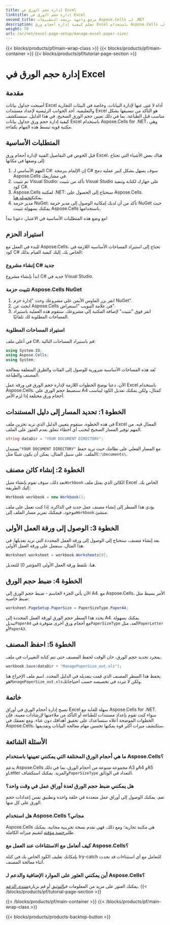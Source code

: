 ```yaml
---
title: إدارة حجم الورق في Excel
linktitle: إدارة حجم الورق في Excel
second_title: مرجع واجهة برمجة التطبيقات Aspose.Cells لـ .NET
description: تعلم كيفية إدارة أحجام ورق Excel باستخدام Aspose.Cells لـ .NET. يقدم هذا الدليل تعليمات خطوة بخطوة وأمثلة للتكامل السلس.
weight: 70
url: /ar/net/excel-page-setup/manage-excel-paper-size/
---
```


{{< blocks/products/pf/main-wrap-class >}}
{{< blocks/products/pf/main-container >}}
{{< blocks/products/pf/tutorial-page-section >}}

# إدارة حجم الورق في Excel

## مقدمة

أصبحت جداول بيانات Excel أداة لا غنى عنها لإدارة البيانات، وخاصة في البيئات التجارية والتعليمية. أحد الجوانب الرئيسية لإعداد مستندات Excel هو التأكد من تنسيقها بشكل مناسب قبل الطباعة، بما في ذلك تعيين حجم الورق الصحيح. في هذا الدليل، سنستكشف كيفية إدارة حجم ورق جداول بيانات Excel باستخدام Aspose.Cells for .NET، وهي مكتبة قوية تبسط هذه المهام بكفاءة.

## المتطلبات الأساسية

قبل الخوض في التفاصيل الفنية لإدارة أحجام ورق Excel، هناك بعض الأشياء التي تحتاج إلى وضعها في مكانها:

1. الفهم الأساسي لـ C#: إن الإلمام ببرمجة C# سوف يسهل بشكل كبير عملية دمج Aspose.Cells في مشاريعك.
2. تم تثبيت Visual Studio: تأكد من تثبيت Visual Studio على جهازك لكتابة وتنفيذ كود C#.
3. Aspose.Cells لمكتبة .NET: ستحتاج إلى الحصول على Aspose.Cells. يمكنك[تحميله هنا](https://releases.aspose.com/cells/net/).
4. مدير حزمة NuGet: تأكد من أن لديك إمكانية الوصول إلى مدير حزمة NuGet حيث يمكنك بسهولة تثبيت Aspose.Cells باستخدامها.

مع وضع هذه المتطلبات الأساسية في الاعتبار، دعونا نبدأ!

## استيراد الحزم

للبدء في العمل مع Aspose.Cells، تحتاج إلى استيراد المساحات الأساسية اللازمة في كود C# الخاص بك. إليك كيفية القيام بذلك:

### إنشاء مشروع C# جديد

ابدأ بإنشاء مشروع C# جديد في Visual Studio.

### تثبيت حزمة Aspose.Cells NuGet

1. انقر بزر الماوس الأيمن على مشروعك وحدد "إدارة حزم NuGet".
2. ابحث عن Aspose.Cells في علامة التبويب "استعراض".
3. انقر فوق "تثبيت" لإضافة المكتبة إلى مشروعك. ستقوم هذه العملية باستيراد المساحات المطلوبة لك تلقائيًا.

### استيراد المساحات المطلوبة

في أعلى ملف C#، قم باستيراد المساحات التالية:

```csharp
using System.IO;
using Aspose.Cells;
using System;
```

تُعد هذه المساحات الأساسية ضرورية للوصول إلى الفئات والطرق المتعلقة بمعالجة المصنف والطباعة.

الآن، دعنا نوضح الخطوات اللازمة لإدارة حجم الورق في ورقة عمل Excel باستخدام Aspose.Cells. سنضبط حجم الورق على A4 كمثال، ولكن يمكنك تعديل الكود ليناسب أحجام ورق مختلفة إذا لزم الأمر.

## الخطوة 1: تحديد المسار إلى دليل المستندات

في هذه الخطوة، ستقوم بتعيين الدليل الذي تريد تخزين ملف Excel المعدّل فيه. من المهم توفير المسار الصحيح لتجنب أي أخطاء تتعلق بعدم العثور على الملف.

```csharp
string dataDir = "YOUR DOCUMENT DIRECTORY";
```

 يستبدل`"YOUR DOCUMENT DIRECTORY"` مع المسار الفعلي على نظامك حيث تريد حفظ الملف. على سبيل المثال، يمكن أن يكون شيئًا مثل`C:\Documents\`.

## الخطوة 2: إنشاء كائن مصنف

 بعد ذلك، سوف تقوم بإنشاء مثيل`Workbook` الكائن الذي يمثل ملف Excel الخاص بك. إليك الطريقة:

```csharp
Workbook workbook = new Workbook();
```

 يؤدي هذا السطر إلى إنشاء مصنف عمل جديد في الذاكرة. إذا كنت تعمل على ملف موجود، فيمكنك تمرير مسار الملف إلى`Workbook` منشئ.

## الخطوة 3: الوصول إلى ورقة العمل الأولى

بعد إنشاء مصنف، ستحتاج إلى الوصول إلى ورقة العمل المحددة التي تريد تعديلها. في هذا المثال، سنعمل على ورقة العمل الأولى.

```csharp
Worksheet worksheet = workbook.Worksheets[0];
```

هنا، نلتقط ورقة العمل الأولى (المؤشر 0) للتعديل.

## الخطوة 4: ضبط حجم الورق

الآن يأتي الجزء الحاسم - ضبط حجم الورق إلى A4. مع Aspose.Cells، الأمر بسيط مثل ضبط خاصية:

```csharp
worksheet.PageSetup.PaperSize = PaperSizeType.PaperA4;
```

 يحدد هذا السطر حجم الورق لورقة العمل المحددة إلى A4. يمكنك بسهولة تبديل`PaperA4` مع أحجام ورق أخرى متوفرة في`PaperSizeType` العد، مثل`PaperLetter` أو`PaperA3`.

## الخطوة 5: احفظ المصنف

بمجرد تحديد حجم الورق، حان الوقت لحفظ المصنف حتى تتم كتابة التغييرات في ملف.

```csharp
workbook.Save(dataDir + "ManagePaperSize_out.xls");
```

 يحفظ هذا السطر المصنف الذي قمت بتعديله في الدليل المحدد. اسم ملف الإخراج هنا هو`ManagePaperSize_out.xls`ولكن لا تتردد في تخصيصه حسب احتياجاتك.

## خاتمة

تصبح إدارة أحجام الورق في أوراق Excel سهلة للغاية مع Aspose.Cells for .NET. سواء كنت تقوم بإعداد مستندات للطباعة أو التأكد من ملاءمتها لإرشادات معينة، فإن الخطوات الموضحة أعلاه ستساعدك على تحقيق أهدافك دون عناء. ومع تعمقك في Aspose.Cells، ستكتشف ميزات أكثر قوة يمكنها تحسين مهام معالجة البيانات وتقديمها.

## الأسئلة الشائعة

### ما هي أحجام الورق المختلفة التي يمكنني تعيينها باستخدام Aspose.Cells؟
 يدعم Aspose.Cells مجموعة متنوعة من أحجام الورق، بما في ذلك A3 وA4 وA5 وLetter والمزيد. يمكنك استكشاف`PaperSizeType` التعداد في الوثائق.

### هل يمكنني ضبط حجم الورق لعدة أوراق عمل في وقت واحد؟
نعم، يمكنك الوصول إلى أوراق عمل متعددة في حلقة واحدة وتطبيق نفس إعدادات حجم الورق على كل منها.

### هل استخدام Aspose.Cells مجاني؟
 Aspose.Cells هي مكتبة تجارية؛ ومع ذلك، فهي تقدم نسخة تجريبية مجانية. يمكنك طلب[رخصة مؤقتة](https://purchase.aspose.com/temporary-license/) لتقييم ميزاته الكاملة.

### كيف أتعامل مع الاستثناءات عند العمل مع Aspose.Cells؟
بإمكانك تغليف الكود الخاص بك في كتلة try-catch للتعامل مع أي استثناءات قد تحدث أثناء معالجة المصنف.

### أين يمكنني العثور على الموارد الإضافية والدعم لـ Aspose.Cells؟
 يمكنك العثور على مزيد من المعلومات في[التوثيق](https://reference.aspose.com/cells/net/) أو قم بزيارة[منتدى الدعم](https://forum.aspose.com/c/cells/9).
{{< /blocks/products/pf/tutorial-page-section >}}

{{< /blocks/products/pf/main-container >}}
{{< /blocks/products/pf/main-wrap-class >}}

{{< blocks/products/products-backtop-button >}}
